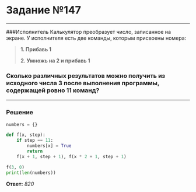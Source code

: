 # Задание №147

---
###Исполнитель Калькулятор преобразует число, записанное на экране. У исполнителя есть две команды, которым присвоены номера:
> **1. Прибавь 1**
>
> **2. Умножь на 2 и прибавь 1**

### Сколько различных результатов можно получить из исходного числа 3 после выполнения программы, содержащей ровно 11 команд?

---

### Решение

```python
numbers = {}

def f(x, step):
    if step == 11:
        numbers[x] = True
        return
    f(x + 1, step + 1), f(x * 2 + 1, step + 1)

f(3, 0)
print(len(numbers))
```

**Ответ:** _820_